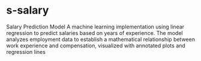 # s-salary
Salary Prediction Model A machine learning implementation using linear regression to predict salaries based on years of experience. The model analyzes employment data to establish a mathematical relationship between work experience and compensation, visualized with annotated plots and regression lines
